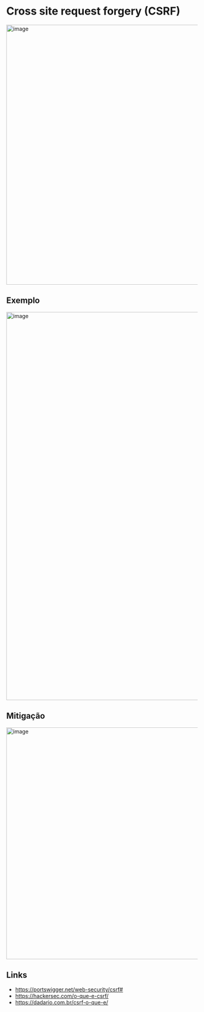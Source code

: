 # Cross site request forgery (CSRF)

<img width="685" alt="image" src="https://github.com/rayanepimentel/InfoSec-iniciante/assets/37915359/4269604c-ee40-4178-b1e2-0e17ee7fde62">

## Exemplo

<img width="1023" alt="image" src="https://github.com/rayanepimentel/InfoSec-iniciante/assets/37915359/d9e3b05e-ac60-4ecc-9ce1-8368b03345a6">

## Mitigação

<img width="611" alt="image" src="https://github.com/rayanepimentel/InfoSec-iniciante/assets/37915359/2014e029-2d63-4a54-86fe-f76a6e01cf2b">

## Links

- https://portswigger.net/web-security/csrf#
- https://hackersec.com/o-que-e-csrf/
- https://dadario.com.br/csrf-o-que-e/
